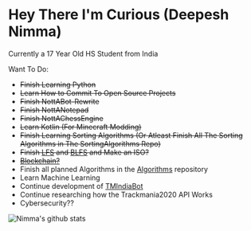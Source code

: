 # Hey There I'm Curious (Deepesh Nimma)


Currently a 17 Year Old HS Student from India

Want To Do:
* ~~Finish Learning Python~~
* ~~Learn How to Commit To Open Source Projects~~
* ~~Finish NottABot-Rewrite~~
* ~~Finish NottANotepad~~
* ~~Finish NottAChessEngine~~
* ~~Learn Kotlin (For Minecraft Modding)~~
* ~~Finish Learning Sorting Algorithms (Or Atleast Finish All The Sorting Algorithms in The SortingAlgorithms Repo)~~
* ~~Finish [LFS](https://linuxfromscratch.org/) and [BLFS](https://linuxfromscratch.org/blfs/) and Make an ISO?~~
* ~~[Blockchain?](https://medium.com/crypto-currently/lets-build-the-tiniest-blockchain-e70965a248b)~~
* Finish all planned Algorithms in the [Algorithms](https://github.com/NottCurious/Algorithms) repository
* Learn Machine Learning
* Continue development of [TMIndiaBot](https://github.com/NottCurious/TMIndiaBot)
* Continue researching how the Trackmania2020 API Works
* Cybersecurity??

<table>
 
![Nimma's github stats](https://github-readme-stats.vercel.app/api?username=NottCurious&theme=radical&show_icons=true)

</table>